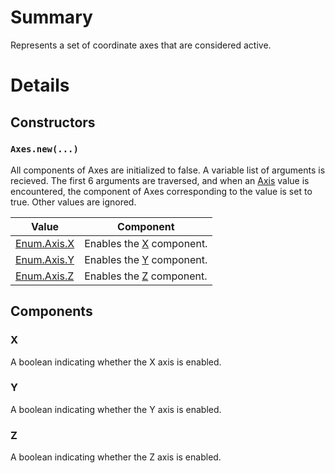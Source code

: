 # Summary
Represents a set of coordinate axes that are considered active.

# Details

## Constructors

### `Axes.new(...)`
All components of Axes are initialized to false. A variable list of arguments is
recieved. The first 6 arguments are traversed, and when an [Axis](enum:Axis)
value is encountered, the component of Axes corresponding to the value is set to
true. Other values are ignored.

Value                      | Component
---------------------------|----------
[Enum.Axis.X](enum:Axis/X) | Enables the [X](#doc-x) component.
[Enum.Axis.Y](enum:Axis/X) | Enables the [Y](#doc-y) component.
[Enum.Axis.Z](enum:Axis/X) | Enables the [Z](#doc-z) component.

## Components

### X
A boolean indicating whether the X axis is enabled.

### Y
A boolean indicating whether the Y axis is enabled.

### Z
A boolean indicating whether the Z axis is enabled.
